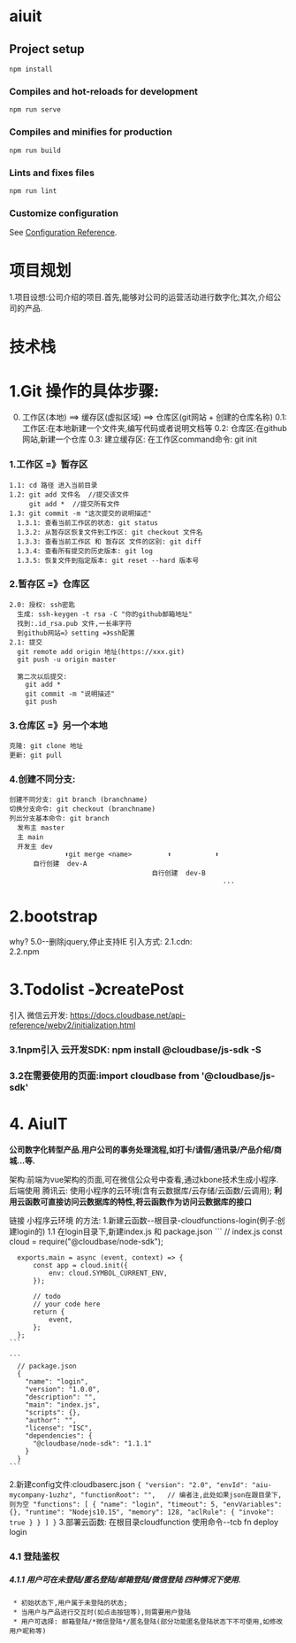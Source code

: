 # aiuit

## Project setup
```
npm install
```

### Compiles and hot-reloads for development
```
npm run serve
```

### Compiles and minifies for production
```
npm run build
```

### Lints and fixes files
```
npm run lint
```

### Customize configuration
See [Configuration Reference](https://cli.vuejs.org/config/).

# 项目规划
  1.项目设想:公司介绍的项目.首先,能够对公司的运营活动进行数字化;其次,介绍公司的产品.


# 技术栈

# 1.Git 操作的具体步骤:
  0. 工作区(本地) ==> 缓存区(虚拟区域) ==> 仓库区(git网站 + 创建的仓库名称)
    0.1: 工作区:在本地新建一个文件夹,编写代码或者说明文档等
    0.2: 仓库区:在github网站,新建一个仓库
    0.3: 建立缓存区: 在工作区command命令: git init

  ### 1.工作区 =》暂存区
    1.1: cd 路径 进入当前目录
    1.2: git add 文件名  //提交该文件
         git add *  //提交所有文件
    1.3: git commit -m "这次提交的说明描述"
      1.3.1: 查看当前工作区的状态: git status
      1.3.2: 从暂存区恢复文件到工作区: git checkout 文件名
      1.3.3: 查看当前工作区 和 暂存区 文件的区别: git diff
      1.3.4: 查看所有提交的历史版本: git log
      1.3.5: 恢复文件到指定版本: git reset --hard 版本号
  ### 2.暂存区 =》仓库区
    2.0: 授权: ssh密匙
      生成: ssh-keygen -t rsa -C "你的github邮箱地址"
      找到:.id_rsa.pub 文件,一长串字符
      到github网站=》setting =》ssh配置
    2.1: 提交
      git remote add origin 地址(https://xxx.git)
      git push -u origin master

      第二次以后提交:
        git add *
        git commit -m "说明描述"
        git push
  ### 3.仓库区 =》另一个本地
    克隆: git clone 地址
    更新: git pull

  ### 4.创建不同分支:
    创建不同分支: git branch (branchname)
    切换分支命令: git checkout (branchname)
    列出分支基本命令: git branch
      发布主 master
      主 main
      开发主 dev
                  ⬆️git merge <name>         ⬆️           ⬆️
          自行创建  dev-A
                                        自行创建  dev-B
                                                          ...

# 2.bootstrap
  why? 5.0--删除jquery,停止支持IE
  引入方式:
    2.1.cdn:  
    2.2.npm

# 3.Todolist -》createPost
  引入 微信云开发:
  https://docs.cloudbase.net/api-reference/webv2/initialization.html

  ### 3.1npm引入 云开发SDK: npm install @cloudbase/js-sdk -S
  ### 3.2在需要使用的页面:import cloudbase from '@cloudbase/js-sdk'

# 4. AiuIT
  **公司数字化转型产品.用户公司的事务处理流程,如打卡/请假/通讯录/产品介绍/商城...等.**

  架构:前端为vue架构的页面,可在微信公众号中查看,通过kbone技术生成小程序.
  后端使用 腾讯云: 使用小程序的云环境(含有云数据库/云存储/云函数/云调用);
  **利用云函数可直接访问云数据库的特性,将云函数作为访问云数据库的接口**

  链接 小程序云环境 的方法:
  1.新建云函数--根目录-cloudfunctions-login(例子:创建login的)
  1.1 在login目录下,新建index.js 和 package.json
    ```
      // index.js
      const cloud = require("@cloudbase/node-sdk");

      exports.main = async (event, context) => {
          const app = cloud.init({
              env: cloud.SYMBOL_CURRENT_ENV,
          });
          
          // todo
          // your code here
          return {
              event,
          };
      };
    ```

    ```
      // package.json
      {
        "name": "login",
        "version": "1.0.0",
        "description": "",
        "main": "index.js",
        "scripts": {},
        "author": "",
        "license": "ISC",
        "dependencies": {
          "@cloudbase/node-sdk": "1.1.1"
        }
      }
    ```
  2.新建config文件:cloudbaserc.json
    ```
      {
        "version": "2.0",
        "envId": "aiu-mycompany-1uzhz",
        "functionRoot": "",   // 编者注,此处如果json在跟目录下,则为空
        "functions": [
          {
            "name": "login",
            "timeout": 5,
            "envVariables": {},
            "runtime": "Nodejs10.15",
            "memory": 128,
            "aclRule": { "invoke": true }
          }
        ]
      }
    ```
  3.部署云函数: 在根目录cloudfunction 使用命令--tcb fn deploy login

  ### 4.1 登陆鉴权
  ##### 4.1.1 用户可在未登陆/匿名登陆/邮箱登陆/微信登陆 四种情况下使用.
     * 初始状态下,用户属于未登陆的状态;
     * 当用户与产品进行交互时(如点击按钮等),则需要用户登陆
     * 用户可选择: 邮箱登陆/*微信登陆*/匿名登陆(部分功能匿名登陆状态下不可使用,如修改用户昵称等)
  


